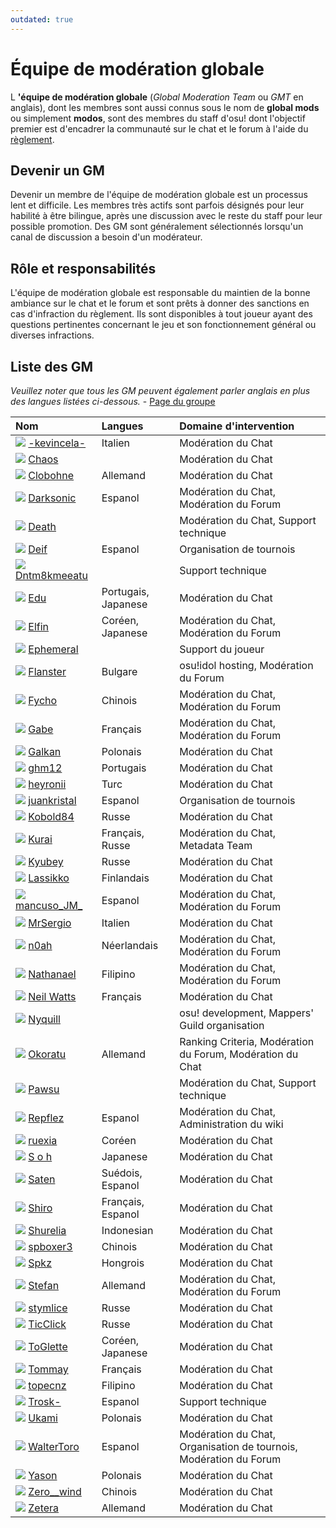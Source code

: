 ```yaml
---
outdated: true
---
```

# Équipe de modération globale

L **'équipe de modération globale** (*Global Moderation Team* ou *GMT* en anglais), dont les membres sont aussi connus sous le nom de **global mods** ou simplement **modos**, sont des membres du staff d'osu! dont l'objectif premier est d'encadrer la communauté sur le chat et le forum à l'aide du [règlement](/wiki/Rules).

## Devenir un GM

Devenir un membre de l'équipe de modération globale est un processus lent et difficile. Les membres très actifs sont parfois désignés pour leur habilité à être bilingue, après une discussion avec le reste du staff pour leur possible promotion. Des GM sont généralement sélectionnés lorsqu'un canal de discussion a besoin d'un modérateur.

## Rôle et responsabilités

L'équipe de modération globale est responsable du maintien de la bonne ambiance sur le chat et le forum et sont prêts à donner des sanctions en cas d'infraction du règlement. Ils sont disponibles à tout joueur ayant des questions pertinentes concernant le jeu et son fonctionnement général ou diverses infractions.

## Liste des GM

*Veuillez noter que tous les GM peuvent également parler anglais en plus des langues listées ci-dessous.* - [Page du groupe](http://osu.ppy.sh/groups/4)

| Nom | Langues | Domaine d'intervention |
| :-- | :-- | :-- |
| ![][flag_IT] [-kevincela-](https://osu.ppy.sh/users/266596) | Italien | Modération du Chat |
| ![][flag_US] [Chaos](https://osu.ppy.sh/users/2628870) | | Modération du Chat |
| ![][flag_DE] [Clobohne](https://osu.ppy.sh/users/499343) | Allemand | Modération du Chat |
| ![][flag_AR] [Darksonic](https://osu.ppy.sh/users/570042) | Espanol | Modération du Chat, Modération du Forum |
| ![][flag_US] [Death](https://osu.ppy.sh/users/3242450) | | Modération du Chat, Support technique |
| ![][flag_ES] [Deif](https://osu.ppy.sh/users/318565) | Espanol | Organisation de tournois |
| ![][flag_US] [Dntm8kmeeatu](https://osu.ppy.sh/users/5428812) | | Support technique |
| ![][flag_BR] [Edu](https://osu.ppy.sh/users/5618109) | Portugais, Japanese | Modération du Chat |
| ![][flag_KR] [Elfin](https://osu.ppy.sh/users/1399551) | Coréen, Japanese | Modération du Chat, Modération du Forum |
| ![][flag_AU] [Ephemeral](https://osu.ppy.sh/users/102335) | | Support du joueur |
| ![][flag_BG] [Flanster](https://osu.ppy.sh/users/447818) | Bulgare | osu!idol hosting, Modération du Forum |
| ![][flag_CN] [Fycho](https://osu.ppy.sh/users/1876867) | Chinois | Modération du Chat, Modération du Forum |
| ![][flag_CA] [Gabe](https://osu.ppy.sh/users/654108) | Français | Modération du Chat, Modération du Forum |
| ![][flag_PL] [Galkan](https://osu.ppy.sh/users/169570) | Polonais | Modération du Chat |
| ![][flag_BR] [ghm12](https://osu.ppy.sh/users/2594229) | Portugais | Modération du Chat |
| ![][flag_TR] [heyronii](https://osu.ppy.sh/users/5642779) | Turc | Modération du Chat |
| ![][flag_AR] [juankristal](https://osu.ppy.sh/users/443656) | Espanol | Organisation de tournois |
| ![][flag_RU] [Kobold84](https://osu.ppy.sh/users/3227533) | Russe | Modération du Chat |
| ![][flag_FR] [Kurai](https://osu.ppy.sh/users/77089) | Français, Russe | Modération du Chat, Metadata Team |
| ![][flag_RU] [Kyubey](https://osu.ppy.sh/users/2195646) | Russe | Modération du Chat |
| ![][flag_FI] [Lassikko](https://osu.ppy.sh/users/7253731) | Finlandais | Modération du Chat |
| ![][flag_UY] [mancuso\_JM\_](https://osu.ppy.sh/users/521568) | Espanol | Modération du Chat, Modération du Forum |
| ![][flag_IT] [MrSergio](https://osu.ppy.sh/users/2581696) | Italien | Modération du Chat |
| ![][flag_NL] [n0ah](https://osu.ppy.sh/users/3086393) | Néerlandais | Modération du Chat, Modération du Forum |
| ![][flag_PH] [Nathanael](https://osu.ppy.sh/users/2295078) | Filipino | Modération du Chat, Modération du Forum |
| ![][flag_FR] [Neil Watts](https://osu.ppy.sh/users/3048059) | Français | Modération du Chat |
| ![][flag_US] [Nyquill](https://osu.ppy.sh/users/682935) | | osu! development, Mappers' Guild organisation |
| ![][flag_DE] [Okoratu](https://osu.ppy.sh/users/1623405) | Allemand | Ranking Criteria, Modération du Forum, Modération du Chat |
| ![][flag_CA] [Pawsu](https://osu.ppy.sh/users/2371454) | | Modération du Chat, Support technique |
| ![][flag_MX] [Repflez](https://osu.ppy.sh/users/201392) | Espanol | Modération du Chat, Administration du wiki |
| ![][flag_KR] [ruexia](https://osu.ppy.sh/users/385069) | Coréen | Modération du Chat |
| ![][flag_US] [S o h](https://osu.ppy.sh/users/2234772) | Japanese | Modération du Chat |
| ![][flag_SE] [Saten](https://osu.ppy.sh/users/444506) | Suédois, Espanol | Modération du Chat |
| ![][flag_FR] [Shiro](https://osu.ppy.sh/users/113005) | Français, Espanol | Modération du Chat |
| ![][flag_ID] [Shurelia](https://osu.ppy.sh/users/3807986) | Indonesian | Modération du Chat |
| ![][flag_TW] [spboxer3](http://osu.ppy.sh/users/197974) | Chinois | Modération du Chat |
| ![][flag_HU] [Spkz](https://osu.ppy.sh/users/2964029) | Hongrois | Modération du Chat |
| ![][flag_AT] [Stefan](https://osu.ppy.sh/users/626907) | Allemand | Modération du Chat, Modération du Forum |
| ![][flag_RU] [stymlice](https://osu.ppy.sh/users/5122436) | Russe | Modération du Chat |
| ![][flag_RU] [TicClick](https://osu.ppy.sh/users/672931) | Russe | Modération du Chat |
| ![][flag_KR] [ToGlette](https://osu.ppy.sh/users/1076236) | Coréen, Japanese | Modération du Chat |
| ![][flag_FR] [Tommay](https://osu.ppy.sh/users/3132818) | Français | Modération du Chat |
| ![][flag_PH] [topecnz](https://osu.ppy.sh/users/2103927) | Filipino | Modération du Chat |
| ![][flag_ES] [Trosk-](https://osu.ppy.sh/users/3469385) | Espanol | Support technique |
| ![][flag_PL] [Ukami](https://osu.ppy.sh/users/820865) | Polonais | Modération du Chat |
| ![][flag_CL] [WalterToro](https://osu.ppy.sh/users/5281416) | Espanol | Modération du Chat, Organisation de tournois, Modération du Forum |
| ![][flag_PL] [Yason](https://osu.ppy.sh/users/2574392) | Polonais | Modération du Chat |
| ![][flag_CN] [Zero__wind](https://osu.ppy.sh/users/1822830) | Chinois | Modération du Chat |
| ![][flag_DE] [Zetera](https://osu.ppy.sh/users/587737) | Allemand | Modération du Chat |

[flag_AR]: /wiki/shared/flag/AR.gif
[flag_AT]: /wiki/shared/flag/AT.gif
[flag_AU]: /wiki/shared/flag/AU.gif
[flag_BG]: /wiki/shared/flag/BG.gif
[flag_BR]: /wiki/shared/flag/BR.gif
[flag_CA]: /wiki/shared/flag/CA.gif
[flag_CL]: /wiki/shared/flag/CL.gif
[flag_CN]: /wiki/shared/flag/CN.gif
[flag_DE]: /wiki/shared/flag/DE.gif
[flag_ES]: /wiki/shared/flag/ES.gif
[flag_FI]: /wiki/shared/flag/FI.gif
[flag_FR]: /wiki/shared/flag/FR.gif
[flag_HU]: /wiki/shared/flag/HU.gif
[flag_ID]: /wiki/shared/flag/ID.gif
[flag_IT]: /wiki/shared/flag/IT.gif
[flag_KR]: /wiki/shared/flag/KR.gif
[flag_MX]: /wiki/shared/flag/MX.gif
[flag_NL]: /wiki/shared/flag/NL.gif
[flag_NZ]: /wiki/shared/flag/NZ.gif
[flag_PH]: /wiki/shared/flag/PH.gif
[flag_PL]: /wiki/shared/flag/PL.gif
[flag_RU]: /wiki/shared/flag/RU.gif
[flag_SE]: /wiki/shared/flag/SE.gif
[flag_TR]: /wiki/shared/flag/TR.gif
[flag_TW]: /wiki/shared/flag/TW.gif
[flag_US]: /wiki/shared/flag/US.gif
[flag_UY]: /wiki/shared/flag/UY.gif

